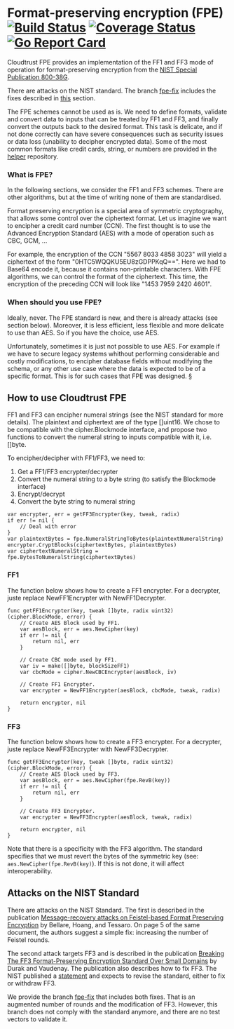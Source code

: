 # Format-preserving encryption (FPE) [![Build Status](https://travis-ci.org/cloudtrust/fpe.svg?branch=master)](https://travis-ci.org/cloudtrust/fpe) [![Coverage Status](https://coveralls.io/repos/github/cloudtrust/fpe/badge.svg?branch=master)](https://coveralls.io/github/cloudtrust/fpe?branch=master) [![Go Report Card](https://goreportcard.com/badge/github.com/cloudtrust/fpe)](https://goreportcard.com/report/github.com/cloudtrust/fpe)


Cloudtrust FPE provides an implementation of the FF1 and FF3 mode of operation for format-preserving encryption from the [NIST Special Publication 800-38G](http://nvlpubs.nist.gov/nistpubs/SpecialPublications/NIST.SP.800-38G.pdf).

There are attacks on the NIST standard. The branch [fpe-fix](https://github.com/cloudtrust/fpe/tree/fpe-fix) includes the fixes described in [this](#attacks-on-the-nist-standard) section.

The FPE schemes cannot be used as is. We need to define formats, validate and convert data to inputs that can be treated by FF1 and FF3, and finally convert the outputs back to the desired format. This task is delicate, and if not done correctly can have severe consequences such as security issues or data loss (unability to decipher encrypted data).
Some of the most common formats like credit cards, string, or numbers are provided in the [helper](https://github.com/cloudtrust/fpe-field-format) repository.

### What is FPE?
In the following sections, we consider the FF1 and FF3 schemes. There are other algorithms, but at the time of writing none of them are standardised.

Format preserving encryption is a special area of symmetric cryptography, that allows some control over the ciphertext format.
Let us imagine we want to encipher a credit card number (CCN). The first thought is to use the Advanced Encryption Standard (AES) with a mode of operation such as CBC, GCM, ...

For example, the encryption of the CCN "5567 8033 4858 3023" will yield a ciphertext of the form "0HTC5WQQKU5EU8zGDPPKqQ==". Here we had to Base64 encode it, because it contains non-printable characters. 
With FPE algorithms, we can control the format of the ciphertext. This time, the encryption of the preceding CCN will look like "1453 7959 2420 4601".

### When should you use FPE?
Ideally, never.
The FPE standard is new, and there is already attacks (see section below). Moreover, it is less efficient, less flexible and more delicate to use than AES. So if you have the choice, use AES.

Unfortunately, sometimes it is just not possible to use AES. For example if we have to secure legacy systems whithout performing considerable and costly modifications, to encipher database fields without modifying the schema, or any other use case where the data is expected to be of a specific format. This is for such cases that FPE was designed.
§
## How to use Cloudtrust FPE
FF1 and FF3 can encipher numeral strings (see the NIST standard for more details). The plaintext and ciphertext are of the type []uint16.
We chose to be compatible with the cipher.Blockmode interface, and propose two functions to convert the numeral string to inputs compatible with it, i.e. []byte.

To encipher/decipher with FF1/FF3, we need to:
1. Get a FF1/FF3 encrypter/decrypter
1. Convert the numeral string to a byte string (to satisfy the Blockmode interface)
1. Encrypt/decrypt
1. Convert the byte string to numeral string

```golang
var encrypter, err = getFF3Encrypter(key, tweak, radix)
if err != nil {
    // Deal with error
}
var plaintextBytes = fpe.NumeralStringToBytes(plaintextNumeralString)
encrypter.CryptBlocks(ciphertextBytes, plaintextBytes)
var ciphertextNumeralString = fpe.BytesToNumeralString(ciphertextBytes)
```

### FF1

The function below shows how to create a FF1 encrypter. For a decrypter, juste replace NewFF1Encrypter with NewFF1Decrypter.
```golang
func getFF1Encrypter(key, tweak []byte, radix uint32) (cipher.BlockMode, error) {
    // Create AES Block used by FF1.
    var aesBlock, err = aes.NewCipher(key)
    if err != nil {
        return nil, err
    }

    // Create CBC mode used by FF1.
    var iv = make([]byte, blockSizeFF1)
    var cbcMode = cipher.NewCBCEncrypter(aesBlock, iv)

    // Create FF1 Encrypter.
    var encrypter = NewFF1Encrypter(aesBlock, cbcMode, tweak, radix)

    return encrypter, nil
}
```

### FF3

The function below shows how to create a FF3 encrypter. For a decrypter, juste replace NewFF3Encrypter with NewFF3Decrypter.

```golang
func getFF3Encrypter(key, tweak []byte, radix uint32) (cipher.BlockMode, error) {
    // Create AES Block used by FF3.
    var aesBlock, err = aes.NewCipher(fpe.RevB(key))
    if err != nil {
        return nil, err
    }

    // Create FF3 Encrypter.
    var encrypter = NewFF3Encrypter(aesBlock, tweak, radix)

    return encrypter, nil
}
```

Note that there is a specificity with the FF3 algorithm. The standard specifies that we must revert the bytes of the symmetric key (see: `aes.NewCipher(fpe.RevB(key)`). 
If this is not done, it will affect interoperability.

## Attacks on the NIST Standard
There are attacks on the NIST Standard. The first is described in the publication [Message-recovery attacks on Feistel-based Format Preserving Encryption](https://eprint.iacr.org/2016/794.pdf) by Bellare, Hoang, and Tessaro. On page 5 of the same document, the authors suggest a simple fix: increasing the number of Feistel rounds.

The second attack targets FF3 and is described in the publication [Breaking The FF3 Format-Preserving Encryption Standard Over Small Domains](https://eprint.iacr.org/2017/521.pdf) by Durak and Vaudenay. The publication also describes how to fix FF3. The NIST published a [statement](https://beta.csrc.nist.gov/News/2017/Recent-Cryptanalysis-of-FF3) and expects to revise the standard, either to fix or withdraw FF3.

We provide the branch [fpe-fix](https://github.com/cloudtrust/fpe/tree/fpe-fix) that includes both fixes. That is an augmented number of rounds and the modification of FF3. However, this branch does not comply with the standard anymore, and there are no test vectors to validate it.
